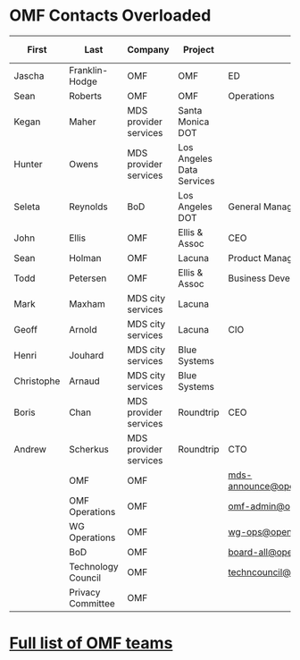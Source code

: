# OMF Contacts Overloaded
<div class="datatable-begin"></div>

First     | Last       | Company      | Project      | Role      | email        | ML archive
--------- | ---------- | ------------ | ------------ | --------- | ------------ | -----------
Jascha | Franklin-Hodge | OMF | OMF | ED | <jascha@openmobilityfoundation.org> |
Sean | Roberts | OMF | OMF | Operations | <sean@openmobilityfoundation.org> |
Kegan | Maher | MDS provider services | Santa Monica DOT | | <kegan.maher@smgov.net> |
Hunter | Owens | MDS provider services | Los Angeles Data Services | | <hunter.owens@lacity.org> |
Seleta | Reynolds | BoD	| Los Angeles DOT | General Manager | <seleta.reynolds@lacity.org> |
John | Ellis | OMF | Ellis & Assoc | CEO | <john@ellis-and-associates.com> |
Sean | Holman | OMF | Lacuna | Product Management | <sean.holman@lacuna.ai> |
Todd | Petersen | OMF | Ellis & Assoc | Business Development | <todd@ellis-and-associates.com> |
Mark |	Maxham	| MDS city services | Lacuna | | <mark.maxham@lacuna.ai> |
Geoff |	Arnold	| MDS city services | Lacuna | CIO | <geoff.arnold@lacuna.ai> |
Henri |	Jouhard	| MDS city services | Blue Systems | | <henri.jouhaud@polyconseil.fr> |
Christophe | Arnaud | MDS city services	| Blue Systems | | <christophe.arnaud@bluesystems.ai> |
Boris |	Chan |	MDS provider services |	Roundtrip | CEO	| <boris@roundtrip.ai> |
Andrew | Scherkus | MDS provider services | Roundtrip | CTO | <andrew@roundtrip.ai> |
 | | OMF | OMF | | <mds-announce@openmobilityfoundation.org> | [mds-announce archive](https://groups.google.com/a/groups.openmobilityfoundation.org/forum/#!forum/mds-announce) 
 | | OMF Operations | OMF | | <omf-admin@openmobilityfoundation.org> | [omf-admin archive](https://groups.google.com/a/groups.openmobilityfoundation.org/forum/#!forum/omf-admin) 
 | | WG Operations | OMF | | <wg-ops@openmobilityfoundation.org> | [wg-ops archive](https://groups.google.com/a/openmobilityfoundation.org/forum/#!forum/wg-ops)
 | | BoD | OMF | | <board-all@openmobilityfoundation.org> | [board-all archive](https://groups.google.com/a/groups.openmobilityfoundation.org/forum/#!forum/board-all)
 | | Technology Council | OMF | | <techncouncil@openmobilityfoundation.org> | [techcouncil archive](https://groups.google.com/a/groups.openmobilityfoundation.org/forum/#!forum/techcouncil)
 | | Privacy Committee | OMF | | |

<div class="datatable-end"></div>

# [Full list of OMF teams](https://sarob.github.io/operations/omf-community#projects-overloaded)
